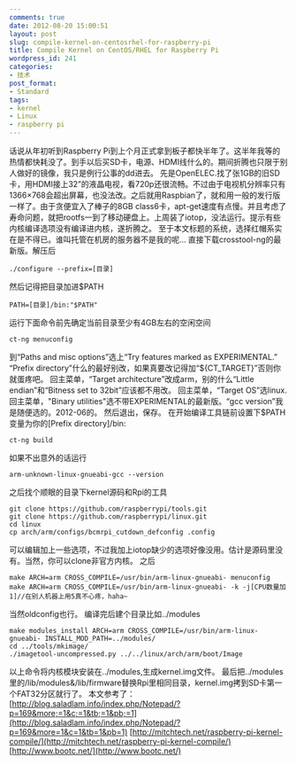 ```yaml
---
comments: true
date: 2012-08-20 15:00:51
layout: post
slug: compile-kernel-on-centosrhel-for-raspberry-pi
title: Compile Kernel on CentOS/RHEL for Raspberry Pi
wordpress_id: 241
categories:
- 技术
post_format:
- Standard
tags:
- kernel
- Linux
- raspberry pi
---
```


话说从年初听到Raspberry Pi到上个月正式拿到板子都快半年了。这半年我等的热情都快耗没了。到手以后买SD卡，电源、HDMI线什么的。期间折腾也只限于别人做好的镜像，我只是例行公事的dd进去。
     先是OpenELEC.找了张1GB的旧SD卡，用HDMI接上32”的液晶电视，看720p还很流畅。不过由于电视机分辨率只有1366×768会超出屏幕，也没法改。之后就用Raspbian了，就和用一般的发行版一样了。由于贪便宜入了棒子的8GB class6卡，apt-get速度有点慢。并且考虑了寿命问题，就把rootfs一到了移动硬盘上。上周装了iotop，没法运行。提示有些内核编译选项没有编译进内核，遂折腾之。
     至于本文标题的系统，选择红帽系实在是不得已。谁叫托管在机房的服务器不是我的呢... 
     直接下载crosstool-ng的最新版。解压后

    
    
    ./configure --prefix=[目录]
    


然后记得把目录加进$PATH

    
    
    PATH=[目录]/bin:"$PATH"
    


运行下面命令前先确定当前目录至少有4GB左右的空闲空间

    
    
    ct-ng menuconfig
    


到“Paths and misc options”选上“Try features marked as EXPERIMENTAL.”
“Prefix directory”什么的最好别改，如果真要改记得加“${CT_TARGET}”否则你就蛋疼吧。
回主菜单，“Target architecture”改成arm，别的什么“Little endian”和“Bitness set to 32bit”应该都不用改。
回主菜单，“Target OS”选linux.
回主菜单，"Binary utilities"选不带EXPERIMENTAL的最新版。“gcc version”我是随便选的。2012-06的。
然后退出，保存。
在开始编译工具链前设置下$PATH变量为你的[Prefix directory]/bin:

    
    
    ct-ng build
    


如果不出意外的话运行

    
    
    arm-unknown-linux-gnueabi-gcc --version
    


之后找个顺眼的目录下kernel源码和Rpi的工具

    
    
    git clone https://github.com/raspberrypi/tools.git
    git clone https://github.com/raspberrypi/linux.git
    cd linux
    cp arch/arm/configs/bcmrpi_cutdown_defconfig .config
    


可以编辑加上一些选项，不过我加上iotop缺少的选项好像没用。估计是源码里没有。当然，你可以clone非官方内核。
之后

    
    
    make ARCH=arm CROSS_COMPILE=/usr/bin/arm-linux-gnueabi- menuconfig
    make ARCH=arm CROSS_COMPILE=/usr/bin/arm-linux-gnueabi- -k -j[CPU数量加1]//在别人机器上用5真不心疼，haha~
    


当然oldconfig也行。
编译完后建个目录比如../modules

    
    
    make modules_install ARCH=arm CROSS_COMPILE=/usr/bin/arm-linux-gnueabi- INSTALL_MOD_PATH=../modules/
    cd ../tools/mkimage/
    ./imagetool-uncompressed.py ../../linux/arch/arm/boot/Image
    


以上命令将内核模块安装在../modules,生成kernel.img文件。
最后把../modules里的/lib/modules&/lib/firmware替换Rpi里相同目录，kernel.img拷到SD卡第一个FAT32分区就行了。
本文参考了：[http://blog.saladlam.info/index.php/Notepad/?p=169&more;=1&c;=1&tb;=1&pb;=1](http://blog.saladlam.info/index.php/Notepad/?p=169&more=1&c=1&tb=1&pb=1)
                [http://mitchtech.net/raspberry-pi-kernel-compile/](http://mitchtech.net/raspberry-pi-kernel-compile/)
                [http://www.bootc.net/](http://www.bootc.net/)
